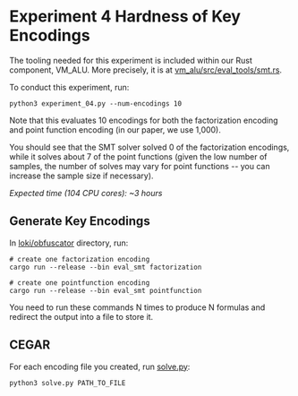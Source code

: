 # Experiment 4 Hardness of Key Encodings

The tooling needed for this experiment is included within our Rust component, VM_ALU. More precisely, it is at [vm_alu/src/eval_tools/smt.rs](../../loki/obfuscator/vm_alu/src/eval_tools/smt.rs).

To conduct this experiment, run:
```
python3 experiment_04.py --num-encodings 10
```
Note that this evaluates 10 encodings for both the factorization encoding and point function encoding (in our paper, we use 1,000).

You should see that the SMT solver solved 0 of the factorization encodings, while it solves about 7 of the point functions (given the low number of samples, the number of solves may vary for point functions -- you can increase the sample size if necessary).

_Expected time (104 CPU cores): ~3 hours_

## Generate Key Encodings
In [loki/obfuscator](../../loki/obfuscator) directory, run:
```
# create one factorization encoding
cargo run --release --bin eval_smt factorization

# create one pointfunction encoding
cargo run --release --bin eval_smt pointfunction
```

You need to run these commands N times to produce N formulas and redirect the output into a file to store it.

## CEGAR
For each encoding file you created, run [solve.py](./solve.py):
```
python3 solve.py PATH_TO_FILE
```

